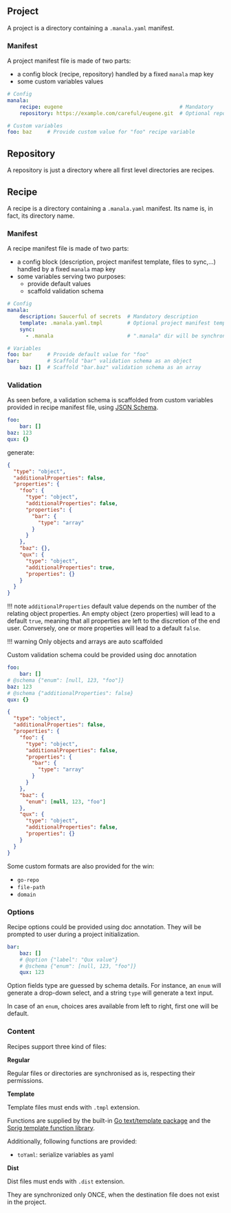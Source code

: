 ## Project

A project is a directory containing a `.manala.yaml` manifest.

### Manifest

A project manifest file is made of two parts:

* a config block (recipe, repository) handled by a fixed `manala` map key
* some custom variables values

```yaml
# Config
manala:
    recipe: eugene                                      # Mandatory
    repository: https://example.com/careful/eugene.git  # Optional repository url 

# Custom variables
foo: baz     # Provide custom value for "foo" recipe variable
```

## Repository

A repository is just a directory where all first level directories are recipes.

## Recipe

A recipe is a directory containing a `.manala.yaml` manifest. Its name is, in fact, its directory name.

### Manifest

A recipe manifest file is made of two parts:

* a config block (description, project manifest template, files to sync,...) handled by a fixed `manala` map key
* some variables serving two purposes:
    * provide default values
    * scaffold validation schema

```yaml
# Config
manala:
    description: Saucerful of secrets  # Mandatory description
    template: .manala.yaml.tmpl        # Optional project manifest template 
    sync:
      - .manala                        # ".manala" dir will be synchronized on project

# Variables
foo: bar     # Provide default value for "foo"
bar:         # Scaffold "bar" validation schema as an object
    baz: []  # Scaffold "bar.baz" validation schema as an array
```

### Validation

As seen before, a validation schema is scaffolded from custom variables provided in recipe manifest file, using [JSON Schema](https://json-schema.org/).

```yaml
foo:
    bar: []
baz: 123
qux: {}
```

generate:

```json
{
  "type": "object",
  "additionalProperties": false,
  "properties": {
    "foo": {
      "type": "object",
      "additionalProperties": false,
      "properties": {
        "bar": {
          "type": "array"
        }
      }
    },
    "baz": {},
    "qux": {
      "type": "object",
      "additionalProperties": true,
      "properties": {}
    }
  }
}
```

!!! note
    `additionalProperties` default value depends on the number of the relating object properties. An empty object
    (zero properties) will lead to a default `true`, meaning that all properties are left to the discretion of the end
    user. Conversely, one or more properties will lead to a default `false`.

!!! warning
    Only objects and arrays are auto scaffolded

Custom validation schema could be provided using doc annotation 

```yaml
foo:
    bar: []
# @schema {"enum": [null, 123, "foo"]}
baz: 123
# @schema {"additionalProperties": false}
qux: {}
```

```json
{
  "type": "object",
  "additionalProperties": false,
  "properties": {
    "foo": {
      "type": "object",
      "additionalProperties": false,
      "properties": {
        "bar": {
          "type": "array"
        }
      }
    },
    "baz": {
      "enum": [null, 123, "foo"]
    },
    "qux": {
      "type": "object",
      "additionalProperties": false,
      "properties": {}
    }
  }
}
```

Some custom formats are also provided for the win:

* `go-repo`
* `file-path`
* `domain` 

### Options

Recipe options could be provided using doc annotation. They will be prompted to user during a project initialization.

```yaml
bar:
    baz: []
    # @option {"label": "Qux value"}
    # @schema {"enum": [null, 123, "foo"]}
    qux: 123
```

Option fields type are guessed by schema details. For instance, an `enum` will  generate a drop-down select, and a 
string `type` will generate a text input.

In case of an `enum`, choices ares available from left to right, first one will be default.

### Content

Recipes support three kind of files:

**Regular**

Regular files or directories are synchronised as is, respecting their permissions.

**Template**

Template files must ends with `.tmpl` extension.

Functions are supplied by the built-in [Go text/template package](https://golang.org/pkg/text/template/) and the
[Sprig template function library](http://masterminds.github.io/sprig/).

Additionally, following functions are provided:
* `toYaml`: serialize variables as yaml

**Dist**

Dist files must ends with `.dist` extension.

They are synchronized only ONCE, when the destination file does not exist in the project.
